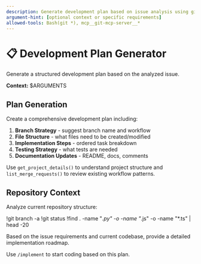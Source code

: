 ```yaml
---
description: Generate development plan based on issue analysis using git_mcp_server tools
argument-hint: [optional context or specific requirements]
allowed-tools: Bash(git *), mcp__git-mcp-server__*
---
```


# 📋 Development Plan Generator

Generate a structured development plan based on the analyzed issue.

**Context:** $ARGUMENTS

## Plan Generation

Create a comprehensive development plan including:

1. **Branch Strategy** - suggest branch name and workflow
2. **File Structure** - what files need to be created/modified
3. **Implementation Steps** - ordered task breakdown
4. **Testing Strategy** - what tests are needed
5. **Documentation Updates** - README, docs, comments

Use `get_project_details()` to understand project structure and `list_merge_requests()` to review existing workflow patterns.

## Repository Context

Analyze current repository structure:

!git branch -a
!git status
!find . -name "*.py" -o -name "*.js" -o -name "*.ts" | head -20

Based on the issue requirements and current codebase, provide a detailed implementation roadmap.

Use `/implement` to start coding based on this plan.
